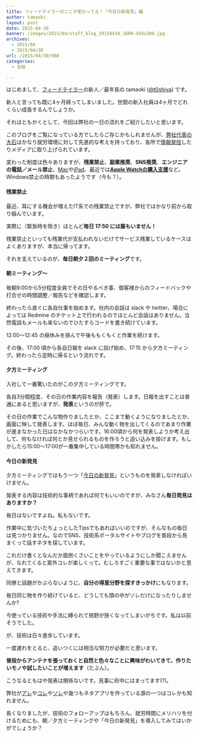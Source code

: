```yaml
---
title: フィードテイラーのここが変わってる！「今日の新発見」編
author: tamaoki
layout: post
date: 2015-04-30
banner: /images/2015/04/staff_blog_20150430_1600-450x200.jpg
archives:
  - 2015/04
  - 2015/04/30
url: /2015/04/30/908
categories:
  - 全般

---
```

はじめまして、[フィードテイラー](http://feedtailor.jp)の新人／最年長の tamaoki ([@t0shiya](https://twitter.com/t0shiya)) です。
  
新人と言っても既に4ヶ月経ってしまいました。世間の新入社員は4ヶ月でどれくらい成長するんでしょうか。
  
それはともかくとして、今回は弊社の一日の流れをご紹介したいと思います。

このブログをご覧になっている方でしたらご存じかもしれませんが、[弊社代表の大石](http://feedtailor.jp/wp/)はかなり就労環境に対して先進的な考えを持っており、各所で[情報発信](http://gmba.jp/2015-02-19-15-20-41/44-opinions/1219-opinion-oishi-vol2.html)したりメディアに取り上げられています。

変わった制度は色々ありますが、**残業禁止**、**副業推奨**、**SNS推奨**、**エンジニアの電話／メール禁止**、[Mac](http://feedtailor.jp/wp/?p=178)や[iPad]()、最近では[**Apple Watchの購入支援**](http://feedtailor.jp/wp/?p=14361)など。Windows禁止の時期もあったようです（今も？）。

#### 残業禁止

最近、耳にする機会が増えたIT系での残業禁止ですが、弊社ではかなり前から取り組んでいます。
  
実際に（緊急時を除き）ほとんど**毎日 17:50 には誰もいません！**
  
残業禁止といっても残業代が支払われないだけでサービス残業しているケースはよくありますが、本当に帰ってます。
  
それを支えているのが、**毎日朝夕２回のミーティング**です。

#### 朝ミーティング〜

毎朝9:00から5分程度全員でその日やるべき事、御客様からのフィードバックや打合せの時間調整／報告などを確認します。
  
終わったら直ぐに各自仕事を始めます。社内の会話は slack や twitter、場合によっては Redmine のチケット上で行われるのでほとんど会話はありません。当然電話もメールも来ないのでひたすらコードを書き続けています。
  
12:00〜12:45 の昼休みを挟んで午後ももくもくと作業を続けます。
  
その後、17:00 頃から各自日報を slack に投げ始め、17:15 から夕方ミーティング。終わったら定時に帰るという流れです。

#### 夕方ミーティング

入社して一番驚いたのがこの夕方ミーティングです。
  
各自3分間程度、その日の作業内容を報告（発表）します。日報を出すことは普通にあると思いますが、**発表**というのが肝で。
  
その日の作業でこんな物作りましたとか、ここまで動くようになりましたとか、画面に映して発表します。ほぼ毎日、みんな動く物を出してくるのであまり作業が進まなかった日はなかなかつらいです。16:00頃から何を発表しようか考え出して、何もなければ何とか見せられるものを作ろうと追い込みを掛けます。もしかしたら15:00〜17:00が一番集中している時間帯かも知れません。

#### 今日の新発見

夕方ミーティングではもう一つ「[今日の新発見](http://feedtailor.jp/wp/?p=8384)」というものを発表しなければいけません。
  
発表する内容は技術的な事柄であれば何でもいいのですが、みなさん**毎日発見はありますか？**

毎日はないですよね。私もないです。
  
作業中に気づいたちょっとしたTipsでもあればいいのですが、そんなもの毎日は見つかりません。なのでSNS、技術系ポータルサイトやブログを普段から見まくって話すネタを探しています。
  
これだけ書くとなんだか面倒くさいことをやっているようにしか聞こえませんが、なれてくると案外コレが楽しくって。むしろすごく重要な事ではないかと思えてきます。
  
同僚と話題がかぶらないように、**自分の得意分野を探すきっかけ**にもなります。

毎日同じ物を作り続けていると、どうしても頭の中がソレだけになったりしませんか?
  
今使っている技術や手法に縛られて視野が狭くなってしまいがちです。私は以前そうでした。
  
が、技術は日々進歩しています。
  
一度遅れをとると、追いつくには相当な努力が必要だと思います。
  
**普段からアンテナを張っておくと自然と色々なことに興味がわいてきて、作りたいモノや試したいことが増えます**（たぶん）。
  
こうなるともはや発表は関係ないです。見事に術中にはまってます(?)。

弊社が[アレ](https://itunes.apple.com/us/app/sora-youjin/id910413680?l=ja&ls=1&mt=8)や[コレ](https://itunes.apple.com/jp/app/8bitter/id600772761?mt=8)や[ソレ](https://itunes.apple.com/jp/app/fu-haobukku-zhenno-jian-kaiki/id576560440?mt=8)や幾つもネタアプリを作っている源の一つはコレかも知れません。

長くなりましたが、技術のフォローアップはもちろん、就労時間にメリハリを付けるためにも、朝／夕方ミーティングや「今日の新発見」を導入してみてはいかがでしょうか？